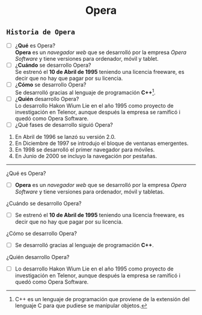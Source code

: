 <center> <h1>Opera</h1> </center>

## `Historia de Opera`   
- [ ] ¿**Qué** es Opera?  
**Opera** es un *navegador web* que se desarrolló por la empresa *Opera Software* y tiene versiones para ordenador, móvil y tablet.  
- [ ] ¿**Cuándo** se desarrollo Opera?  
Se estrenó el **10 de Abril de 1995** teniendo una licencia freeware, es decir que no hay que pagar por su licencia.  
- [ ] ¿**Cómo** se desarrollo Opera?  
Se desarrolló gracias al lenguaje de programación **C++**[^1].  
- [ ] ¿**Quién** desarrollo Opera?  
Lo desarrollo Hakon Wium Lie en el año 1995 como proyecto de investigación en Telenor, aunque después la empresa se ramificó i quedó como Opera Software.  
- [ ] ¿Qué fases de desarrollo siguió Opera?  
1.  En Abril de 1996 se lanzó su versión 2.0.  
2.  En Diciembre de 1997 se introdujo el bloque de ventanas emergentes.  
3.  En 1998 se desarrolló el primer navegador para móviles.  
4.  En Junio de 2000 se incluyo la navegación por pestañas.  

[^1]: C++ es un lenguaje de programación que proviene de la extensión del lenguaje C para que pudiese se manipular objetos.

-------------------------------------------------

<dl>
  <dt>¿Qué es Opera?</dt>

- [ ] **Opera** es un *navegador web* que se desarrolló por la empresa *Opera Software* y tiene versiones para ordenador, móvil y tabletas.

<dl>
  <dt>¿Cuándo se desarrollo Opera? </dt>

- [ ] Se estrenó el **10 de Abril de 1995** teniendo una licencia freeware, es decir que no hay que pagar por su licencia.

<dl>
  <dt>¿Cómo se desarrollo Opera?</dt>

- [ ] Se desarrolló gracias al lenguaje de programación **C++**.

<dl>
  <dt>¿Quién desarrollo Opera?</dt>

- [ ] Lo desarrollo Hakon Wium Lie en el año 1995 como proyecto de investigación en Telenor, aunque después la empresa se ramificó i quedó como Opera Software.
